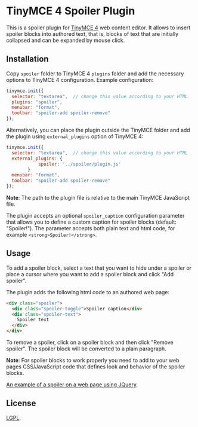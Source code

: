 # TinyMCE 4 Spoiler Plugin

This is a spoiler plugin for [TinyMCE 4](https://www.tinymce.com/) web content editor. It allows to insert spoiler
blocks into authored text, that is, blocks of text that are initially collapsed and can be expanded by mouse click.

## Installation

Copy `spoiler` folder to TinyMCE 4 `plugins` folder and add the necessary options to TinyMCE 4 configuration.
Example configuration:

```javascript
tinymce.init({
  selector: "textarea",  // change this value according to your HTML
  plugins: "spoiler",
  menubar: "format",
  toolbar: "spoiler-add spoiler-remove"
});
```

Alternatively, you can place the plugin outside the TinyMCE folder
and add the plugin using `external_plugins` option of TinyMCE 4:

```javascript
tinymce.init({
  selector: "textarea",  // change this value according to your HTML
  external_plugins: {
            spoiler: '../spoiler/plugin.js'
        }
  menubar: "format",
  toolbar: "spoiler-add spoiler-remove"
});
```
**Note**: The path to the plugin file is relative to the main TinyMCE JavaScript file.

The plugin accepts an optional `spoiler_caption` configuration parameter that allows you to define
a custom caption for spoiler blocks (default: "Spoiler!").
The parameter accepts both plain text and html code, for example `<strong>Spoiler!</strong>`.

## Usage

To add a spoiler block, select a text that you want to hide under a spoiler or place a cursor
where you want to add a spoiler block and click "Add spoiler".

The plugin adds the following html code to an authored web page:

```html
<div class="spoiler">
  <div class="spoiler-toggle">Spoiler caption</div>
  <div class="spoiler-text">
    Spoiler text
  </div>
</div>
```

To remove a spoiler, click on a spoiler block and then click "Remove spoiler". The spoiler block will be converted
to a plain paragraph.

**Note**: For spoiler blocks to work properly you need to add to your web pages CSS/JavaScript
code that defines look and behavior of the spoiler blocks.

[An example of a spoiler on a web page using JQuery](https://jsfiddle.net/romanvm/7w9shc27/).

## License

[LGPL](http://www.gnu.org/licenses/lgpl-3.0.en.html).
